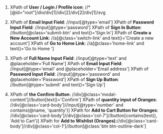 1. XPath of **User / Login / Profile icon**:  //*[@id="root"]/div/div[1]/div[2]/div[2]/div[1]/svg
   
2. XPath of **Email Input Field**: //input[@type='email']
   XPath of **Password Input Field**: //input[@type='password']
   XPath of **Sign In Button**: //button[@class='submit-btn' and text()='Sign In']
   XPath of **Create a New Account Link**: //a[@class='switch-link' and text()='Create a new account']
   XPath of **Go to Home Link**: //a[@class='home-link' and text()='Go to Home ']
 
3. XPath of **Full Name Input Field**: //input[@type='text' and @placeholder='Full Name']
   XPath of **Email Input Field**: //input[@type='email' and @placeholder='Email address']
   XPath of **Password Input Field**: //input[@type='password' and @placeholder='Password']
   XPath of **Sign Up Button**: //button[@type='submit' and text()='Sign Up']

4. XPath of **the Confirm Button**: //div[@class='modal-content']//button[text()='Confirm']
   XPath of **quantity input of Oranges**: //div[@class='card-body']//input[@type='number' and contains(@name, 'quantity')]
   XPath for **Add to Cart Button for Oranges**: //div[@class='card-body']//div[@class='col-7']//button[contains(text(), 'Add to Cart')]
   XPath for **Add to Wishlist (Oranges)**://div[@class='card-body']//div[@class='col-1']//button[@class:'btn btn-outline-dark']

